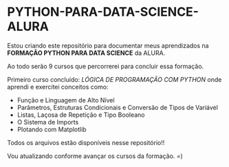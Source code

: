 # PYTHON-PARA-DATA-SCIENCE-ALURA

Estou criando este repositório para documentar meus aprendizados na **FORMAÇÃO PYTHON PARA DATA SCIENCE** da ALURA.

Ao todo serão 9 cursos que percorrerei para concluir essa formação.

Primeiro curso concluído: *LÓGICA DE PROGRAMAÇÃO COM PYTHON* onde aprendi e exercitei conceitos como:

* Função e Linguagem de Alto Nível
* Parâmetros, Estruturas Condicionais e Conversão de Tipos de Variável
* Listas, Laçosa de Repetição e Tipo Booleano
* O Sistema de Imports
* Plotando com Matplotlib

Todos os arquivos estão disponíveis nesse repositório!!

Vou atualizando conforme avançar os cursos da formação. =)
